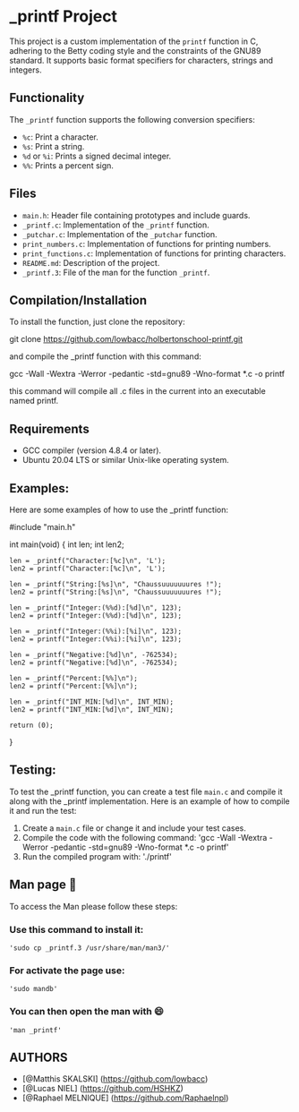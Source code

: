 # _printf Project

This project is a custom implementation of the `printf` function in C, adhering to the Betty coding style and the constraints of the GNU89 standard. It supports basic format specifiers for characters, strings and integers.

## Functionality

The `_printf` function supports the following conversion specifiers:
- `%c`: Print a character.
- `%s`: Print a string.
- `%d` or `%i`: Prints a signed decimal integer.
- `%%`: Prints a percent sign.

## Files

- `main.h`: Header file containing prototypes and include guards.
- `_printf.c`: Implementation of the `_printf` function.
- `_putchar.c`: Implementation of the `_putchar` function.
- `print_numbers.c`: Implementation of functions for printing numbers.
- `print_functions.c`: Implementation of functions for printing characters.
- `README.md`: Description of the project.
- `_printf.3`: File of the man for the function `_printf`. 

## Compilation/Installation

To install the function, just clone the repository:

git clone https://github.com/lowbacc/holbertonschool-printf.git

and compile the _printf function with this command:

gcc -Wall -Wextra -Werror -pedantic -std=gnu89 -Wno-format *.c -o printf

this command will compile all .c files in the current into an executable named printf.

## Requirements

- GCC compiler (version 4.8.4 or later).
- Ubuntu 20.04 LTS or similar Unix-like operating system.

## Examples: 

Here are some examples of how to use the _printf function: 

#include "main.h"

int main(void)
{
    int len;
    int len2;

    len = _printf("Character:[%c]\n", 'L');
    len2 = printf("Character:[%c]\n", 'L');

    len = _printf("String:[%s]\n", "Chaussuuuuuuures !");
    len2 = printf("String:[%s]\n", "Chaussuuuuuuures !");

    len = _printf("Integer:(%%d):[%d]\n", 123);
    len2 = printf("Integer:(%%d):[%d]\n", 123);

    len = _printf("Integer:(%%i):[%i]\n", 123);
    len2 = printf("Integer:(%%i):[%i]\n", 123);

    len = _printf("Negative:[%d]\n", -762534);
    len2 = printf("Negative:[%d]\n", -762534);

    len = _printf("Percent:[%%]\n");
    len2 = printf("Percent:[%%]\n");

    len = _printf("INT_MIN:[%d]\n", INT_MIN);
    len2 = printf("INT_MIN:[%d]\n", INT_MIN);

    return (0);
}

## Testing:

To test the _printf function, you can create a test file `main.c` and compile it along with the _printf implementation.
Here is an example of how to compile it and run the test:

1. Create a `main.c` file or change it and include your test cases.
2. Compile the code with the following command: 'gcc -Wall -Wextra -Werror -pedantic -std=gnu89 -Wno-format *.c -o printf'
3. Run the compiled program with: './printf'

## Man page :page_facing_up:

To access the Man please follow these steps:

### Use this command to install it: 
```
'sudo cp _printf.3 /usr/share/man/man3/'
```
### For activate the page use: 
```
'sudo mandb'
```
### You can then open the man with :smile:
```
'man _printf'
``` 

## AUTHORS

- [@Matthis SKALSKI] (https://github.com/lowbacc)
- [@Lucas NIEL] (https://github.com/HSHKZ)
- [@Raphael MELNIQUE] (https://github.com/Raphaelnpl)
